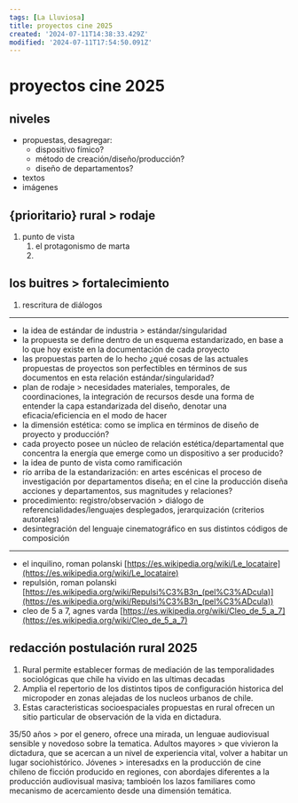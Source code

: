```yaml
---
tags: [La Lluviosa]
title: proyectos cine 2025
created: '2024-07-11T14:38:33.429Z'
modified: '2024-07-11T17:54:50.091Z'
---
```


# proyectos cine 2025

## niveles

* propuestas, desagregar: 
  * dispositivo fímico?
  * método de creación/diseño/producción?
  * diseño de departamentos?
* textos
* imágenes

## {prioritario} rural > rodaje

1. punto de vista
   1. el protagonismo de marta
   2. 

## los buitres > fortalecimiento

1. rescritura de diálogos

--- 

* la idea de estándar de industria > estándar/singularidad
* la propuesta se define dentro de un esquema estandarizado, en base a lo que hoy existe en la documentación de cada proyecto
* las propuestas parten de lo hecho ¿qué cosas de las actuales propuestas de proyectos son perfectibles en términos de sus documentos en esta relación estándar/singularidad?
* plan de rodaje > necesidades materiales, temporales, de coordinaciones, la integración de recursos desde una forma de entender la capa estandarizada del diseño, denotar una eficacia/eficiencia en el modo de hacer
* la dimensión estética: como se implica en términos de diseño de proyecto y producción?
* cada proyecto posee un núcleo de relación estética/departamental que concentra la energía que emerge como un dispositivo a ser producido?
* la idea de punto de vista como ramificación 
* río arriba de la estandarización: en artes escénicas el proceso de investigación por departamentos diseña; en el cine la producción diseña acciones y departamentos, sus magnitudes y relaciones?
* procedimiento: registro/observación > diálogo de referencialidades/lenguajes desplegados, jerarquización (criterios autorales)
* desintegración del lenguaje cinematográfico en sus distintos códigos de composición

---

* el inquilino, roman polanski [https://es.wikipedia.org/wiki/Le_locataire](https://es.wikipedia.org/wiki/Le_locataire)
* repulsión, roman polanski [https://es.wikipedia.org/wiki/Repulsi%C3%B3n_(pel%C3%ADcula)](https://es.wikipedia.org/wiki/Repulsi%C3%B3n_(pel%C3%ADcula))
* cleo de 5 a 7, agnes varda [https://es.wikipedia.org/wiki/Cleo_de_5_a_7](https://es.wikipedia.org/wiki/Cleo_de_5_a_7)


## redacción postulación rural 2025

1. Rural permite establecer formas de mediación de las temporalidades sociológicas que chile ha vivido en las ultimas decadas
2. Amplia el repertorio de los distintos tipos de configuración historica del micropoder en zonas alejadas de los nucleos urbanos de chile. 
3. Estas caracteristicas socioespaciales propuestas en rural ofrecen un sitio particular de observación de la vida en dictadura. 


35/50 años > por el genero, ofrece una mirada, un lenguae audiovisual sensible y novedoso sobre la tematica. Adultos mayores > que vivieron la dictadura, que se acercan a un nivel de experiencia vital, volver a habitar un lugar sociohistórico. Jóvenes > interesadxs en la producción de cine chileno de ficción producido en regiones, con abordajes diferentes a la producción audiovisual masiva; tambioén los lazos familiares como mecanismo de acercamiento desde una dimensión temática. 


